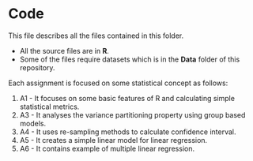 # Code

This file describes all the files contained in this folder.

* All the source files are in **R**.
* Some of the files require datasets which is in the **Data** folder of this repository.

Each assignment is focused on some statistical concept as follows:

1. A1 - It focuses on some basic features of R and calculating simple statistical metrics.
2. A3 - It analyses the variance partitioning property using group based models.
3. A4 - It uses re-sampling methods to calculate confidence interval.
4. A5 - It creates a simple linear model for linear regression.
5. A6 - It contains example of multiple linear regression.

